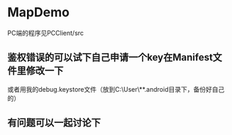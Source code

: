 # MapDemo
PC端的程序见PCClient/src

## 鉴权错误的可以试下自己申请一个key在Manifest文件里修改一下
或者用我的debug.keystore文件（放到C:\\User\\**\.android目录下，备份好自己的）

## 有问题可以一起讨论下
